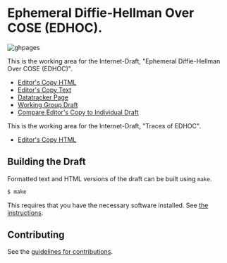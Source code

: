 # Ephemeral Diffie-Hellman Over COSE (EDHOC).

![ghpages](https://github.com/lake-wg/edhoc/actions/workflows/ghpages.yml/badge.svg)

This is the working area for the Internet-Draft, "Ephemeral Diffie-Hellman Over COSE (EDHOC)".

* [Editor's Copy HTML](https://lake-wg.github.io/edhoc/#go.draft-ietf-lake-edhoc.html)
* [Editor's Copy Text](https://lake-wg.github.io/edhoc/#go.draft-ietf-lake-edhoc.txt)
* [Datatracker Page](https://datatracker.ietf.org/doc/draft-ietf-lake-edhoc)
* [Working Group Draft](https://datatracker.ietf.org/doc/html/draft-ietf-lake-edhoc)
* [Compare Editor's Copy to Individual Draft](https://lake-wg.github.io/edhoc/#go.draft-ietf-lake-edhoc.diff)

This is the working area for the Internet-Draft, "Traces of EDHOC".

* [Editor's Copy HTML](https://lake-wg.github.io/edhoc/#go.draft-ietf-lake-traces.html)

## Building the Draft

Formatted text and HTML versions of the draft can be built using `make`.

```sh
$ make
```

This requires that you have the necessary software installed.  See
[the instructions](https://github.com/martinthomson/i-d-template/blob/master/doc/SETUP.md).


## Contributing

See the
[guidelines for contributions](https://github.com/lake-wg/edhoc/blob/master/CONTRIBUTING.md).
